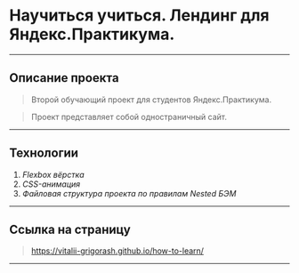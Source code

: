 # Научиться учиться. Лендинг для Яндекс.Практикума.

----
## Описание проекта

> Второй обучающий проект для студентов Яндекс.Практикума.

> Проект представляет собой одностраничный сайт.

----
## Технологии

1.    *Flexbox вёрстка*
2.    *CSS-анимация*
3.    *Файловая структура проекта по правилам Nested БЭМ*

----
## Ссылка на страницу
> https://vitalii-grigorash.github.io/how-to-learn/

----
